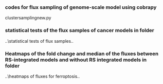 ### codes for flux sampling of genome-scale model using cobrapy
clustersamplingnew.py

### statistical tests of the flux samples of cancer models in folder
..\statistical tests of flux samples\..

### Heatmaps of the fold change and median of the fluxes between RS-integrated models and without RS integrated models in folder
..\heatmaps of fluxes for ferroptosis\..
